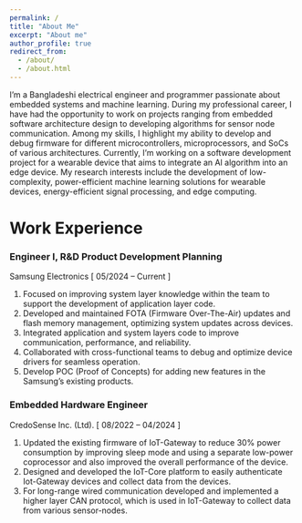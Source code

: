 ```yaml
---
permalink: /
title: "About Me"
excerpt: "About me"
author_profile: true
redirect_from: 
  - /about/
  - /about.html
---
```


I’m a Bangladeshi electrical engineer and programmer passionate about embedded systems and machine learning. During my professional career, I have had the opportunity to work on projects ranging from embedded software architecture design to developing algorithms for sensor node communication. Among my skills, I highlight my ability to develop and debug firmware for different microcontrollers, microprocessors, and SoCs of various architectures. Currently, I’m working on a software development project for a wearable device that aims to integrate an Al algorithm into an edge device. My research interests include the development of low-complexity, power-efficient machine learning solutions for wearable devices, energy-efficient signal processing, and edge computing.


<!-- # Researh Interest 
1. Energy Efficient Embedded System Design
2. Internet of Things
3. Real-Time Systems
2. Machine Learning -->


# Work Experience 

### Engineer I, R&D Product Development Planning
Samsung Electronics [ 05/2024 – Current ] 

1. Focused on improving system layer knowledge within the team to support the development of application layer code.
2. Developed and maintained FOTA (Firmware Over-The-Air) updates and flash memory management, optimizing system
updates across devices.
3. Integrated application and system layers code to improve communication, performance, and reliability.
4. Collaborated with cross-functional teams to debug and optimize device drivers for seamless operation.
5. Develop POC (Proof of Concepts) for adding new features in the Samsung’s existing products.

### Embedded Hardware Engineer
CredoSense Inc. (Ltd). [ 08/2022 – 04/2024 ] 

1. Updated the existing firmware of IoT-Gateway to reduce 30% power consumption by improving sleep mode and using a separate low-power coprocessor and also improved the overall performance of the device.
2. Designed and developed the IoT-Core platform to easily authenticate Iot-Gateway devices and collect data from the devices.
3. For long-range wired communication developed and implemented a higher layer CAN protocol, which is used in IoT-Gateway to collect data from various sensor-nodes.


